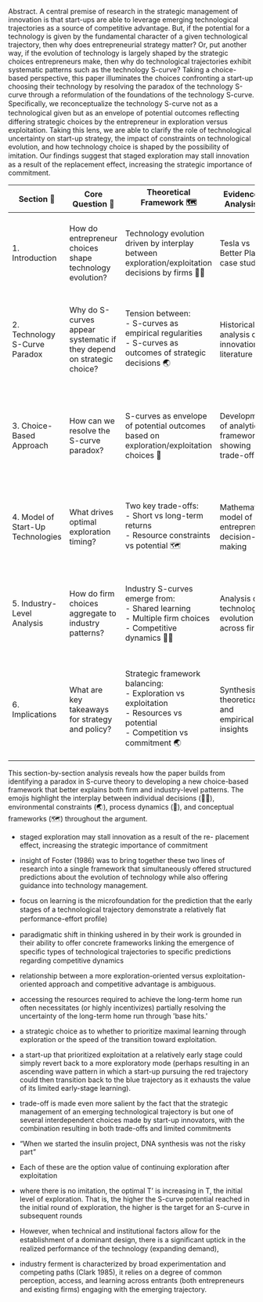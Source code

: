 Abstract. A central premise of research in the strategic management of innovation is that start-ups are able to leverage emerging technological trajectories as a source of competitive advantage. But, if the potential for a technology is given by the fundamental character of a given technological trajectory, then why does entrepreneurial strategy matter? Or, put another way, if the evolution of technology is largely shaped by the strategic choices entrepreneurs make, then why do technological trajectories exhibit systematic patterns such as the technology S-curve? Taking a choice-based perspective, this paper illuminates the choices confronting a start-up choosing their technology by resolving the paradox of the technology S-curve through a reformulation of the foundations of the technology S-curve. Speciﬁcally, we reconceptualize the technology S-curve not as a technological given but as an envelope of potential outcomes reﬂecting differing strategic choices by the entrepreneur in exploration versus exploitation. Taking this lens, we are able to clarify the role of technological uncertainty on start-up strategy, the impact of constraints on technological evolution, and how technology choice is shaped by the possibility of imitation. Our ﬁndings suggest that staged exploration may stall innovation as a result of the replacement effect, increasing the strategic importance of commitment.

| Section 🧭                        | Core Question 🤔                                                      | Theoretical Framework 🗺️                                                                                                     | Evidence & Analysis 🧪                                 | Key Finding 💡                                                                                     |
| --------------------------------- | --------------------------------------------------------------------- | ----------------------------------------------------------------------------------------------------------------------------- | ------------------------------------------------------ | -------------------------------------------------------------------------------------------------- |
| 1. Introduction                   | How do entrepreneur choices shape technology evolution?               | Technology evolution driven by interplay between exploration/exploitation decisions by firms 🧍‍♀️                            | Tesla vs Better Place case study                       | S-curves reflect strategic choices rather than purely technological determinism                    |
| 2. Technology S-Curve Paradox     | Why do S-curves appear systematic if they depend on strategic choice? | Tension between:<br>- S-curves as empirical regularities<br>- S-curves as outcomes of strategic decisions 🌏                  | Historical analysis of innovation literature           | Traditional S-curve theory contains internal paradox about role of choice vs determinism           |
| 3. Choice-Based Approach          | How can we resolve the S-curve paradox?                               | S-curves as envelope of potential outcomes based on exploration/exploitation choices 🧭                                       | Development of analytical framework showing trade-offs | S-curves represent collection of possible trajectories, only one realized through strategic choice |
| 4. Model of Start-Up Technologies | What drives optimal exploration timing?                               | Two key trade-offs:<br>- Short vs long-term returns<br>- Resource constraints vs potential 🗺️                                | Mathematical model of entrepreneur decision-making     | Replacement effect can trap firms in lower-potential trajectories if they exploit too early        |
| 5. Industry-Level Analysis        | How do firm choices aggregate to industry patterns?                   | Industry S-curves emerge from:<br>- Shared learning<br>- Multiple firm choices<br>- Competitive dynamics 🧍‍♀️                | Analysis of technology evolution across firms          | Industry patterns reflect collective strategic choices rather than technological inevitability     |
| 6. Implications                   | What are key takeaways for strategy and policy?                       | Strategic framework balancing:<br>- Exploration vs exploitation<br>- Resources vs potential<br>- Competition vs commitment 🌏 | Synthesis of theoretical and empirical insights        | Success requires strategic commitment to exploration despite pressure for early exploitation       |

This section-by-section analysis reveals how the paper builds from identifying a paradox in S-curve theory to developing a new choice-based framework that better explains both firm and industry-level patterns. The emojis highlight the interplay between individual decisions (🧍‍♀️), environmental constraints (🌏), process dynamics (🧭), and conceptual frameworks (🗺️) throughout the argument.


- staged exploration may stall innovation as a result of the re- placement effect, increasing the strategic importance of commitment

- insight of Foster (1986) was to bring together these two lines of research into a single framework that simultaneously offered structured predictions about the evolution of technology while also offering guidance into technology management.
- focus on learning is the microfoundation for the prediction that the early stages of a technological trajectory demonstrate a relatively ﬂat performance-effort proﬁle)
- paradigmatic shift in thinking ushered in by their work is grounded in their ability to offer concrete frameworks linking the emergence of speciﬁc types of technological trajectories to speciﬁc predictions regarding competitive dynamics
- relationship between a more exploration-oriented versus exploitation-oriented approach and competitive advantage is ambiguous.
- accessing the resources required to achieve the long-term home run often necessitates (or highly incentivizes) partially resolving the uncertainty of the long-term home run through 'base hits.'
- a strategic choice as to whether to prioritize maximal learning through exploration or the speed of the transition toward exploitation.

- a start-up that prioritized exploitation at a relatively early stage could simply revert back to a more exploratory mode (perhaps resulting in an ascending wave pattern in which a start-up pursuing the red trajectory could then transition back to the blue trajectory as it exhausts the value of its limited early-stage learning).
- trade-off is made even more salient by the fact that the strategic management of an emerging technological trajectory is but one of several interdependent choices made by start-up innovators, with the combination resulting in both trade-offs and limited commitments 
- “When we started the insulin project, DNA synthesis was not the risky part”
- Each of these are the option value of continuing exploration after exploitation
- where there is no imitation, the optimal T’ is increasing in T, the initial level of exploration. That is, the higher the S-curve potential reached in the initial round of exploration, the higher is the target for an S-curve in subsequent rounds
- However, when technical and institutional factors allow for the establishment of a dominant design, there is a signiﬁcant uptick in the realized performance of the technology (expanding demand),
- industry ferment is characterized by broad experimentation and competing paths (Clark 1985), it relies on a degree of common perception, access, and learning across entrants (both entrepreneurs and existing ﬁrms) engaging with the emerging trajectory.
